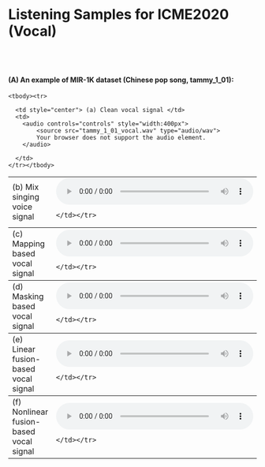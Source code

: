 <body>

<h1>Listening Samples for ICME2020 (Vocal)</h1>

<br>
<br>

<h4>(A) An example of MIR-1K dataset (Chinese pop song, tammy_1_01): </h4>


  <table style="width:100%">
	
    <tbody><tr>
   
      <td style="center"> (a) Clean vocal signal </td>
      <td>
        <audio controls="controls" style="width:400px">
			<source src="tammy_1_01_vocal.wav" type="audio/wav">
			Your browser does not support the audio element.
        </audio>

      </td>
    </tr></tbody>
    
   
  <tbody><tr>
      <td style="center"> (b) Mix singing voice signal </td>
    <td>
    	<audio controls="controls" style="width:400px">
			<source src="tammy_1_01_mix.wav" type="audio/wav">
			Your browser does not support the audio element.
	</audio>

    </td></tr>
</tbody>    
 
 
   <tbody><tr>
      <td style="center"> (c) Mapping based vocal signal </td>
    <td>
    	<audio controls="controls" style="width:400px">
			<source src="tammy_1_01_mapping.wav" type="audio/wav">
			Your browser does not support the audio element.
	</audio>

    </td></tr>
</tbody>

 
   <tbody><tr>
      <td style="center"> (d) Masking based vocal signal </td>
    <td>
    	<audio controls="controls" style="width:400px">
			<source src="tammy_1_01_masking.wav" type="audio/wav">
			Your browser does not support the audio element.
	</audio>

    </td></tr>
</tbody>
 
 
  <tbody><tr>
      <td style="center"> (e) Linear fusion-based vocal signal </td>
    <td>
    	<audio controls="controls" style="width:400px">
			<source src="tammy_1_01_average.wav" type="audio/wav">
			Your browser does not support the audio element.
	</audio>

    </td></tr>
</tbody> 
 
 
  <tbody><tr>
      <td style="center"> (f) Nonlinear fusion-based vocal signal </td>
    <td>
    	<audio controls="controls" style="width:400px">
			<source src="tammy_1_01_nonlinear.wav" type="audio/wav">
			Your browser does not support the audio element.
	</audio>

    </td></tr>
</tbody> 
    
    
  </table>




</body>
